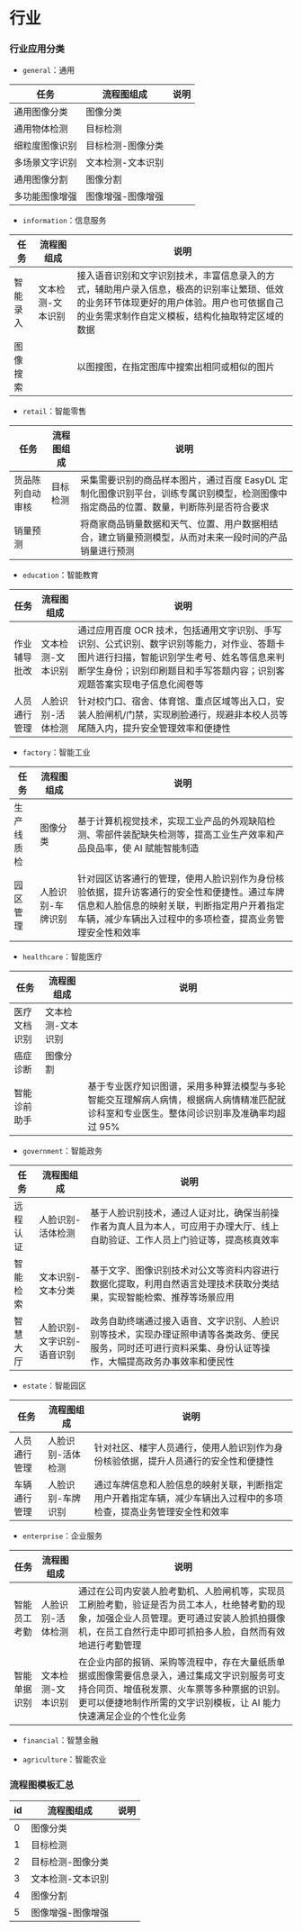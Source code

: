 # 行业

### 行业应用分类

-   `general`：通用

| 任务           | 流程图组成        | 说明 |
| -------------- | ----------------- | ---- |
| 通用图像分类   | 图像分类          |      |
| 通用物体检测   | 目标检测          |      |
| 细粒度图像识别 | 目标检测-图像分类 |      |
| 多场景文字识别 | 文本检测-文本识别 |      |
| 通用图像分割   | 图像分割          |      |
| 多功能图像增强 | 图像增强-图像增强 |      |

-   `information`：信息服务

| 任务     | 流程图组成        | 说明                                                                                                                                                                                       |
| -------- | ----------------- | ------------------------------------------------------------------------------------------------------------------------------------------------------------------------------------------ |
| 智能录入 | 文本检测-文本识别 | 接入语音识别和文字识别技术，丰富信息录入的方式，辅助用户录入信息，极高的识别率让繁琐、低效的业务环节体现更好的用户体验。用户也可依据自己的业务需求制作自定义模板，结构化抽取特定区域的数据 |
| 图像搜索 |                   | 以图搜图，在指定图库中搜索出相同或相似的图片                                                                                                                                               |

-   `retail`：智能零售

| 任务             | 流程图组成 | 说明                                                                                                                                   |
| ---------------- | ---------- | -------------------------------------------------------------------------------------------------------------------------------------- |
| 货品陈列自动审核 | 目标检测   | 采集需要识别的商品样本图片，通过百度 EasyDL 定制化图像识别平台，训练专属识别模型，检测图像中指定商品的位置、数量，判断陈列是否符合要求 |
| 销量预测         |            | 将商家商品销量数据和天气、位置、用户数据相结合，建立销量预测模型，从而对未来一段时间的产品销量进行预测                                 |

-   `education`：智能教育

| 任务         | 流程图组成        | 说明                                                                                                                                                                                                                |
| ------------ | ----------------- | ------------------------------------------------------------------------------------------------------------------------------------------------------------------------------------------------------------------- |
| 作业辅导批改 | 文本检测-文本识别 | 通过应用百度 OCR 技术，包括通用文字识别、手写识别、公式识别、数字识别等能力，对作业、答题卡图片进行扫描，智能识别学生考号、姓名等信息来判断学生身份；识别印刷题目和手写答题内容；识别客观题答案实现电子信息化阅卷等 |
| 人员通行管理 | 人脸识别-活体检测 | 针对校门口、宿舍、体育馆、重点区域等出入口，安装人脸闸机/门禁，实现刷脸通行，规避非本校人员等尾随入内，提升安全管理效率和便捷性                                                                                     |

-   `factory`：智能工业

| 任务       | 流程图组成        | 说明                                                                                                                                                                                                   |
| ---------- | ----------------- | ------------------------------------------------------------------------------------------------------------------------------------------------------------------------------------------------------ |
| 生产线质检 | 图像分类          | 基于计算机视觉技术，实现工业产品的外观缺陷检测、零部件装配缺失检测等，提高工业生产效率和产品良品率，使 AI 赋能智能制造                                                                                 |
| 园区管理   | 人脸识别-车牌识别 | 针对园区访客通行的管理，使用人脸识别作为身份核验依据，提升访客通行的安全性和便捷性。通过车牌信息和人脸信息的映射关联，判断指定用户开着指定车辆，减少车辆出入过程中的多项检查，提高业务管理安全性和效率 |

-   `healthcare`：智能医疗

| 任务         | 流程图组成        | 说明                                                                                                                                       |
| ------------ | ----------------- | ------------------------------------------------------------------------------------------------------------------------------------------ |
| 医疗文档识别 | 文本检测-文本识别 |                                                                                                                                            |
| 癌症诊断     | 图像分割          |                                                                                                                                            |
| 智能诊前助手 |                   | 基于专业医疗知识图谱，采用多种算法模型与多轮智能交互理解病人病情，根据病人病情精准匹配就诊科室和专业医生。整体问诊识别率及准确率均超过 95% |

-   `government`：智能政务

| 任务     | 流程图组成                 | 说明                                                                                                                                                         |
| -------- | -------------------------- | ------------------------------------------------------------------------------------------------------------------------------------------------------------ |
| 远程认证 | 人脸识别-活体检测          | 基于人脸识别技术，通过人证对比，确保当前操作者为真人且为本人，可应用于办理大厅、线上自助验证、工作人员上门验证等，提高核真效率                               |
| 智能检索 | 文本识别-文本分类          | 基于文字、图像识别技术对公文等资料内容进行数据化提取，利用自然语言处理技术获取分类结果，实现智能检索、推荐等场景应用                                         |
| 智慧大厅 | 人脸识别-文字识别-语音识别 | 政务自助终端通过接入语音、文字识别、人脸识别等技术，实现办理证照申请等各类政务、便民服务，同时还可进行资料采集、身份认证等操作，大幅提高政务办事效率和便民性 |

-   `estate`：智能园区

| 任务         | 流程图组成        | 说明                                                                                                               |
| ------------ | ----------------- | ------------------------------------------------------------------------------------------------------------------ |
| 人员通行管理 | 人脸识别-活体检测 | 针对社区、楼宇人员通行，使用人脸识别作为身份核验依据，提升人员通行的安全性和便捷性                                 |
| 车辆通行管理 | 人脸识别-车牌识别 | 通过车牌信息和人脸信息的映射关联，判断指定用户开着指定车辆，减少车辆出入过程中的多项检查，提高业务管理安全性和效率 |

-   `enterprise`：企业服务

| 任务         | 流程图组成        | 说明                                                                                                                                                                                                             |
| ------------ | ----------------- | ---------------------------------------------------------------------------------------------------------------------------------------------------------------------------------------------------------------- |
| 智能员工考勤 | 人脸识别-活体检测 | 通过在公司内安装人脸考勤机、人脸闸机等，实现员工刷脸考勤，验证是否为员工本人，杜绝替考勤的现象，加强企业人员管理。更可通过安装人脸抓拍摄像机，在员工自然行走中即可抓拍多人脸，自然而有效地进行考勤管理           |
| 智能单据识别 | 文本检测-文本识别 | 在企业内部的报销、采购等流程中，存在大量纸质单据或图像需要信息录入，通过集成文字识别服务可支持合同页、增值税发票、火车票等多种票据的识别。更可以便捷地制作所需的文字识别模板，让 AI 能力快速满足企业的个性化业务 |

-   `financial`：智慧金融

-   `agriculture`：智能农业

### 流程图模板汇总

| id  | 流程图组成        | 说明 |
| --- | ----------------- | ---- |
| 0   | 图像分类          |      |
| 1   | 目标检测          |      |
| 2   | 目标检测-图像分类 |      |
| 3   | 文本检测-文本识别 |      |
| 4   | 图像分割          |      |
| 5   | 图像增强-图像增强 |      |
